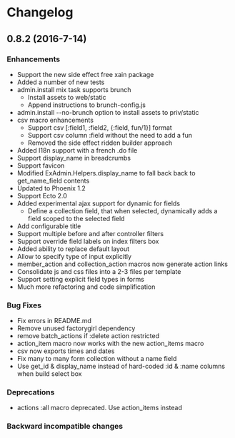 # Changelog

## 0.8.2  (2016-7-14)

### Enhancements
* Support the new side effect free xain package
* Added a number of new tests
* admin.install mix task supports brunch
  * Install assets to web/static
  * Append instructions to brunch-config.js
* admin.install --no-brunch option to install assets to priv/static
* csv macro enhancements
  * Support csv [:field1, :field2, {:field, fun/1}] format
  * Support csv column :field without the need to add a fun
  * Removed the side effect ridden builder approach
* Added I18n support with a french .do file
* Support display_name in breadcrumbs
* Support favicon
* Modified ExAdmin.Helpers.display_name to fall back back to get_name_field contents
* Updated to Phoenix 1.2
* Support Ecto 2.0
* Added experimental ajax support for dynamic for fields
  * Define a collection field, that when selected, dynamically adds a field scoped to the selected field
* Add configurable title
* Support multiple before and after controller filters
* Support override field labels on index filters box
* Added ability to replace default layout
* Allow to specify type of input explicitly
* member_action and collection_action macros now generate action links
* Consolidate js and css files into a 2-3 files per template
* Support setting explicit field types in forms
* Much more refactoring and code simplification

### Bug Fixes
* Fix errors in README.md
* Remove unused factorygirl dependency
* remove batch_actions if :delete action restricted
* action_item macro now works with the new action_items macro
* csv now exports times and dates
* Fix many to many form collection without a name field
* Use get_id & display_name instead of hard-coded :id & :name columns when build select box

### Deprecations
* actions :all macro deprecated. Use action_items instead

### Backward incompatible changes


